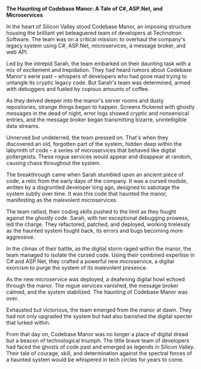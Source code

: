 **The Haunting of Codebase Manor: A Tale of C#, ASP.Net, and Microservices**

In the heart of Silicon Valley stood Codebase Manor, an imposing structure housing the brilliant yet beleaguered team of developers at Technotron Software. The team was on a critical mission: to overhaul the company's legacy system using C#, ASP.Net, microservices, a message broker, and web API.

Led by the intrepid Sarah, the team embarked on their daunting task with a mix of excitement and trepidation. They had heard rumors about Codebase Manor's eerie past – whispers of developers who had gone mad trying to untangle its cryptic legacy code. But Sarah's team was determined, armed with debuggers and fueled by copious amounts of coffee.

As they delved deeper into the manor's server rooms and dusty repositories, strange things began to happen. Screens flickered with ghostly messages in the dead of night, error logs showed cryptic and nonsensical entries, and the message broker began transmitting bizarre, unintelligible data streams.

Unnerved but undeterred, the team pressed on. That's when they discovered an old, forgotten part of the system, hidden deep within the labyrinth of code – a series of microservices that behaved like digital poltergeists. These rogue services would appear and disappear at random, causing chaos throughout the system.

The breakthrough came when Sarah stumbled upon an ancient piece of code, a relic from the early days of the company. It was a cursed module, written by a disgruntled developer long ago, designed to sabotage the system subtly over time. It was this code that haunted the manor, manifesting as the malevolent microservices.

The team rallied, their coding skills pushed to the limit as they fought against the ghostly code. Sarah, with her exceptional debugging prowess, led the charge. They refactored, patched, and deployed, working tirelessly as the haunted system fought back, its errors and bugs becoming more aggressive.

In the climax of their battle, as the digital storm raged within the manor, the team managed to isolate the cursed code. Using their combined expertise in C# and ASP.Net, they crafted a powerful new microservice, a digital exorcism to purge the system of its malevolent presence.

As the new microservice was deployed, a deafening digital howl echoed through the manor. The rogue services vanished, the message broker calmed, and the system stabilized. The haunting of Codebase Manor was over.

Exhausted but victorious, the team emerged from the manor at dawn. They had not only upgraded the system but had also banished the digital specter that lurked within.

From that day on, Codebase Manor was no longer a place of digital dread but a beacon of technological triumph. The little brave team of developers had faced the ghosts of code past and emerged as legends in Silicon Valley. Their tale of courage, skill, and determination against the spectral forces of a haunted system would be whispered in tech circles for years to come.
